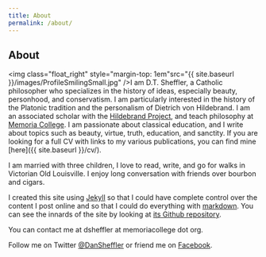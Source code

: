 ```yaml
---
title: About
permalink: /about/
---
```


## About ##

<img class="float_right" style="margin-top: 1em"src="{{ site.baseurl }}/images/ProfileSmilingSmall.jpg" />I am D.T. Sheffler, a Catholic philosopher who specializes in the history of ideas, especially beauty, personhood, and conservatism.  I am particularly interested in the history of the Platonic tradition and the personalism of Dietrich von Hildebrand.  I am an associated scholar with the [Hildebrand Project](http://www.hildebrandproject.org/), and teach philosophy at [Memoria College](https://memoriacollege.org/).  I am passionate about classical education, and I write about topics such as beauty, virtue, truth, education, and sanctity.  If you are looking for a full CV with links to my various publications, you can find mine [here]({{ site.baseurl }}/cv/).

I am married with three children, I love to read, write, and go for walks in Victorian Old Louisville.  I enjoy long conversation with friends over bourbon and cigars.

I created this site using [Jekyll](https://jekyllrb.com/) so that I could have complete control over the content I post online and so that I could do everything with [markdown](http://whatismarkdown.com/).  You can see the innards of the site by looking at [its Github repository](https://github.com/dansheffler/dtsheffler.com).

You can contact me at dsheffler at memoriacollege dot org.

Follow me on Twitter [\@DanSheffler](http://twitter.com/DanSheffler) or friend me on [Facebook](https://www.facebook.com/profile.php?id=100017237433601).

